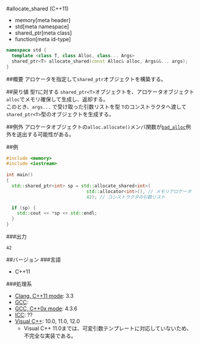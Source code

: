 #allocate_shared (C++11)
* memory[meta header]
* std[meta namespace]
* shared_ptr[meta class]
* function[meta id-type]

```cpp
namespace std {
  template <class T, class Alloc, class... Args>
  shared_ptr<T> allocate_shared(const Alloc& alloc, Args&&... args);
}
```

##概要
アロケータを指定して`shared_ptr`オブジェクトを構築する。


##戻り値
型`T`に対する `shared_ptr<T>`オブジェクトを、アロケータオブジェクト`alloc`でメモリ確保して生成し、返却する。  
このとき、`args...` で受け取った引数リストを型 `T`のコンストラクタへ渡して`shared_ptr<T>`型のオブジェクトを生成する。


##例外
アロケータオブジェクトの`alloc.allocate()`メンバ関数が[`bad_alloc`](/reference/new/bad_alloc.md)例外を送出する可能性がある。


##例
```cpp
#include <memory>
#include <iostream>
 
int main()
{
  std::shared_ptr<int> sp = std::allocate_shared<int>(
                              std::allocator<int>(), // メモリアロケータ
                              42); // コンストラクタの引数リスト

  if (sp) {
    std::cout << *sp << std::endl;
  }
}
```

###出力
```
42
```

##バージョン
###言語
- C++11

###処理系
- [Clang, C++11 mode](/implementation.md#clang): 3.3
- [GCC](/implementation.md#gcc): 
- [GCC, C++0x mode](/implementation.md#gcc): 4.3.6
- [ICC](/implementation.md#icc): ??
- [Visual C++](/implementation.md#visual_cpp): 10.0, 11.0, 12.0
	- Visual C++ 11.0までは、可変引数テンプレートに対応していないため、不完全な実装である。

